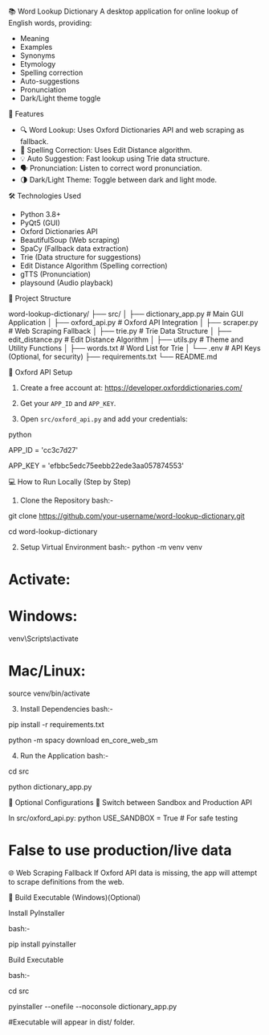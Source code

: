 📚 Word Lookup Dictionary
A desktop application for online lookup of English words, providing:
- Meaning
- Examples
- Synonyms
- Etymology
- Spelling correction
- Auto-suggestions
- Pronunciation
- Dark/Light theme toggle

🚀 Features

- 🔍 Word Lookup: Uses Oxford Dictionaries API and web scraping as fallback.
- 🧠 Spelling Correction: Uses Edit Distance algorithm.
- 💡 Auto Suggestion: Fast lookup using Trie data structure.
- 🗣️ Pronunciation: Listen to correct word pronunciation.
- 🌗 Dark/Light Theme: Toggle between dark and light mode.

🛠 Technologies Used

- Python 3.8+
- PyQt5 (GUI)
- Oxford Dictionaries API
- BeautifulSoup (Web scraping)
- SpaCy (Fallback data extraction)
- Trie (Data structure for suggestions)
- Edit Distance Algorithm (Spelling correction)
- gTTS (Pronunciation)
- playsound (Audio playback)

📂 Project Structure

word-lookup-dictionary/
├── src/
│ ├── dictionary_app.py # Main GUI Application
│ ├── oxford_api.py # Oxford API Integration
│ ├── scraper.py # Web Scraping Fallback
│ ├── trie.py # Trie Data Structure
│ ├── edit_distance.py # Edit Distance Algorithm
│ ├── utils.py # Theme and Utility Functions
│ ├── words.txt # Word List for Trie
│ └── .env # API Keys (Optional, for security)
├── requirements.txt
└── README.md

🔑 Oxford API Setup

1. Create a free account at: https://developer.oxforddictionaries.com/

2. Get your `APP_ID` and `APP_KEY`.

3. Open `src/oxford_api.py` and add your credentials:

python

APP_ID = 'cc3c7d27'

APP_KEY = 'efbbc5edc75eebb22ede3aa057874553'

💻 How to Run Locally (Step by Step)
1. Clone the Repository
bash:-

git clone https://github.com/your-username/word-lookup-dictionary.git

cd word-lookup-dictionary

2. Setup Virtual Environment
bash:-
python -m venv venv
# Activate:
# Windows:
venv\Scripts\activate
# Mac/Linux:
source venv/bin/activate


3. Install Dependencies
bash:-

pip install -r requirements.txt

python -m spacy download en_core_web_sm

4. Run the Application
bash:-

cd src

python dictionary_app.py

🔧 Optional Configurations
🔁 Switch between Sandbox and Production API

In src/oxford_api.py:
python
USE_SANDBOX = True  # For safe testing

# False to use production/live data

🌐 Web Scraping Fallback
If Oxford API data is missing, the app will attempt to scrape definitions from the web.

💼 Build Executable (Windows)(Optional)

Install PyInstaller

bash:-

pip install pyinstaller

Build Executable

bash:-

cd src

pyinstaller --onefile --noconsole dictionary_app.py


#Executable will appear in dist/ folder.








